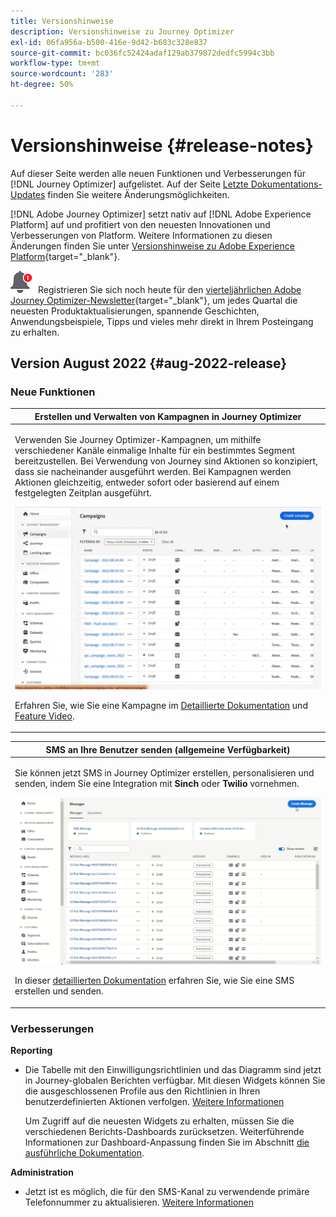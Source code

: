 ```yaml
---
title: Versionshinweise
description: Versionshinweise zu Journey Optimizer
exl-id: 06fa956a-b500-416e-9d42-b683c328e837
source-git-commit: bc036fc52424adaf129ab379872dedfc5994c3bb
workflow-type: tm+mt
source-wordcount: '283'
ht-degree: 50%

---
```


# Versionshinweise {#release-notes}

Auf dieser Seite werden alle neuen Funktionen und Verbesserungen für [!DNL Journey Optimizer] aufgelistet. Auf der Seite [Letzte Dokumentations-Updates](documentation-updates.md) finden Sie weitere Änderungsmöglichkeiten.

[!DNL Adobe Journey Optimizer] setzt nativ auf [!DNL Adobe Experience Platform] auf und profitiert von den neuesten Innovationen und Verbesserungen von Platform. Weitere Informationen zu diesen Änderungen finden Sie unter [Versionshinweise zu Adobe Experience Platform](https://experienceleague.adobe.com/docs/experience-platform/release-notes/latest.html?lang=de){target=&quot;_blank&quot;}.

![Newsletter](../assets/do-not-localize/nl-icon.png) Registrieren Sie sich noch heute für den [vierteljährlichen Adobe Journey Optimizer-Newsletter](https://www.adobe.com/subscription/Adobe_Journey_Optimizer_NL.html){target=&quot;_blank&quot;}, um jedes Quartal die neuesten Produktaktualisierungen, spannende Geschichten, Anwendungsbeispiele, Tipps und vieles mehr direkt in Ihrem Posteingang zu erhalten.

## Version August 2022 {#aug-2022-release}

### Neue Funktionen

<table>
<thead>
<tr>
<th><strong>Erstellen und Verwalten von Kampagnen in Journey Optimizer</strong><br/></th>
</tr>
</thead>
<tbody>
<tr>
<td>
<p>Verwenden Sie Journey Optimizer-Kampagnen, um mithilfe verschiedener Kanäle einmalige Inhalte für ein bestimmtes Segment bereitzustellen. Bei Verwendung von Journey sind Aktionen so konzipiert, dass sie nacheinander ausgeführt werden. Bei Kampagnen werden Aktionen gleichzeitig, entweder sofort oder basierend auf einem festgelegten Zeitplan ausgeführt. </p>
<img src="assets/do-not-localize/campaigns.gif"/>
<p>Erfahren Sie, wie Sie eine Kampagne im <a href="../campaigns/get-started-with-campaigns.md">Detaillierte Dokumentation</a> und <a href="https://video.tv.adobe.com/v/345376">Feature Video</a>.
</td>
</tr>
</tbody>
</table>

<table>
<thead>
<tr>
<th><strong>SMS an Ihre Benutzer senden (allgemeine Verfügbarkeit)</strong><br/></th>
</tr>
</thead>
<tbody>
<tr>
<td>
<p>Sie können jetzt SMS in Journey Optimizer erstellen, personalisieren und senden, indem Sie eine Integration mit <b>Sinch</b> oder <b>Twilio</b> vornehmen.</p>
<img src="assets/do-not-localize/SMS.gif"/>
<p>In dieser <a href="../messages/create-sms.md">detaillierten Dokumentation</a> erfahren Sie, wie Sie eine SMS erstellen und senden.</p>
</td>
</tr>
</tbody>
</table>

<!--table>
<thead>
<tr>
<th><strong>New Dynamic Expression Builder</strong><br/></th>
</tr>
</thead>
<tbody>
<tr>
<td>
<p>You can now create conditional content blocks across different authoring services to personalize your content.</p>
<p>In addition to the Personalization Expression Library, the Expression Editor provides a new Conditional Rule Builder to help you design and save your content blocks.</p>
<p>For more information, refer to the <a href="../building-journeys/read-segment.md#configuring-segment-trigger-activity">detailed documentation</a>.
</td>
</tr>
</tbody>
</table-->



### Verbesserungen

**Reporting**

* Die Tabelle mit den Einwilligungsrichtlinien und das Diagramm sind jetzt in Journey-globalen Berichten verfügbar. Mit diesen Widgets können Sie die ausgeschlossenen Profile aus den Richtlinien in Ihren benutzerdefinierten Aktionen verfolgen. [Weitere Informationen](../reports/journey-global-report.md#journey-global)

   Um Zugriff auf die neuesten Widgets zu erhalten, müssen Sie die verschiedenen Berichts-Dashboards zurücksetzen. Weiterführende Informationen zur Dashboard-Anpassung finden Sie im Abschnitt [die ausführliche Dokumentation](../reports/global-report.md).

**Administration**

* Jetzt ist es möglich, die für den SMS-Kanal zu verwendende primäre Telefonnummer zu aktualisieren. [Weitere Informationen](../configuration/primary-email-addresses.md)